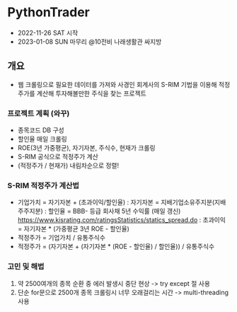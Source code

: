 # PythonTrader
- 2022-11-26 SAT 시작
- 2023-01-08 SUN 마무리 @10전비 나래생활관 싸지방

## 개요
- 웹 크롤링으로 필요한 데이터를 가져와 사경인 회계사의 S-RIM 기법을 이용해 적정 주가를 계산해 투자해볼만한 주식을 찾는 프로젝트

### 프로젝트 계획 (와꾸)
- 종목코드 DB 구성
- 할인율 매일 크롤링
- ROE(3년 가중평균), 자기자본, 주식수, 현재가 크롤링
- S-RIM 공식으로 적정주가 계산
- (적정주가 / 현재가) 내림차순으로 정렬!

### S-RIM 적정주가 계산법
- 기업가치 = 자기자본 + (초과이익/할인율)
    : 자기자본 = 지배기업소유주지분(지배주주지분)
    : 할인율 = BBB- 등급 회사채 5년 수익률 (매일 갱신) https://www.kisrating.com/ratingsStatistics/statics_spread.do
    : 초과이익 = 자기자본 * (가중평균 3년 ROE - 할인율)
- 적정주가 = 기업가치 / 유통주식수
- 적정주가 = (자기자본 + (자기자본 * (ROE - 할인율) / 할인율)) / 유통주식수


### 고민 및 해법
1. 약 2500여개의 종목 순환 중 에러 발생시 중단 현상
    -> try except 절 사용
2. 단순 for문으로 2500개 종목 크롤링시 너무 오래걸리는 시간
    -> multi-threading 사용